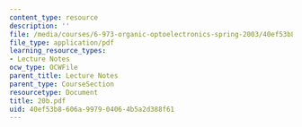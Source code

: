 ```yaml
---
content_type: resource
description: ''
file: /media/courses/6-973-organic-optoelectronics-spring-2003/40ef53b8606a997904064b5a2d388f61_20b.pdf
file_type: application/pdf
learning_resource_types:
- Lecture Notes
ocw_type: OCWFile
parent_title: Lecture Notes
parent_type: CourseSection
resourcetype: Document
title: 20b.pdf
uid: 40ef53b8-606a-9979-0406-4b5a2d388f61
---
```


